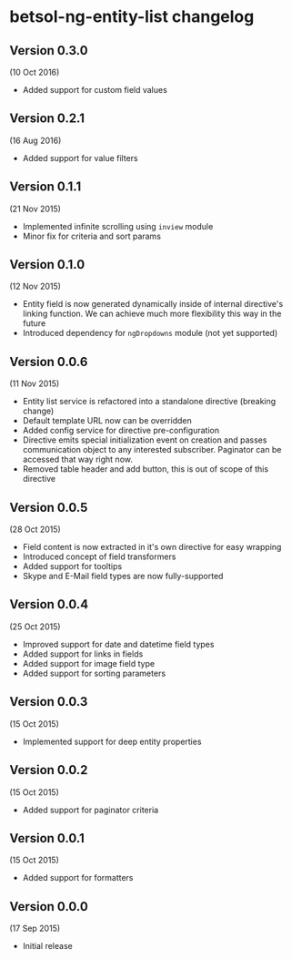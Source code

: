 # betsol-ng-entity-list changelog

## Version 0.3.0
(10 Oct 2016)

- Added support for custom field values


## Version 0.2.1
(16 Aug 2016)

- Added support for value filters


## Version 0.1.1
(21 Nov 2015)

- Implemented infinite scrolling using `inview` module
- Minor fix for criteria and sort params


## Version 0.1.0
(12 Nov 2015)

- Entity field is now generated dynamically inside of internal directive's linking function.
  We can achieve much more flexibility this way in the future
- Introduced dependency for `ngDropdowns` module (not yet supported)


## Version 0.0.6
(11 Nov 2015)

- Entity list service is refactored into a standalone directive (breaking change)
- Default template URL now can be overridden
- Added config service for directive pre-configuration
- Directive emits special initialization event on creation and passes communication object to any interested subscriber.
  Paginator can be accessed that way right now.
- Removed table header and add button, this is out of scope of this directive


## Version 0.0.5
(28 Oct 2015)

- Field content is now extracted in it's own directive for easy wrapping
- Introduced concept of field transformers
- Added support for tooltips
- Skype and E-Mail field types are now fully-supported


## Version 0.0.4
(25 Oct 2015)

- Improved support for date and datetime field types
- Added support for links in fields
- Added support for image field type
- Added support for sorting parameters


## Version 0.0.3
(15 Oct 2015)

- Implemented support for deep entity properties


## Version 0.0.2
(15 Oct 2015)

- Added support for paginator criteria


## Version 0.0.1
(15 Oct 2015)

- Added support for formatters


## Version 0.0.0
(17 Sep 2015)

- Initial release

